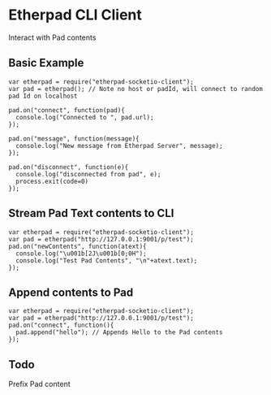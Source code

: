 # Etherpad CLI Client
Interact with Pad contents

## Basic Example

```
var etherpad = require("etherpad-socketio-client");
var pad = etherpad(); // Note no host or padId, will connect to random pad Id on localhost

pad.on("connect", function(pad){
  console.log("Connected to ", pad.url);
});

pad.on("message", function(message){
  console.log("New message from Etherpad Server", message);
});

pad.on("disconnect", function(e){
  console.log("disconnected from pad", e);
  process.exit(code=0)
});
```

## Stream Pad Text contents to CLI
```
var etherpad = require("etherpad-socketio-client");
var pad = etherpad("http://127.0.0.1:9001/p/test");
pad.on("newContents", function(atext){
  console.log("\u001b[2J\u001b[0;0H");
  console.log("Test Pad Contents", "\n"+atext.text);
});
```

## Append contents to Pad
```
var etherpad = require("etherpad-socketio-client");
var pad = etherpad("http://127.0.0.1:9001/p/test");
pad.on("connect", function(){
  pad.append("hello"); // Appends Hello to the Pad contents
});
```

## Todo
Prefix Pad content
